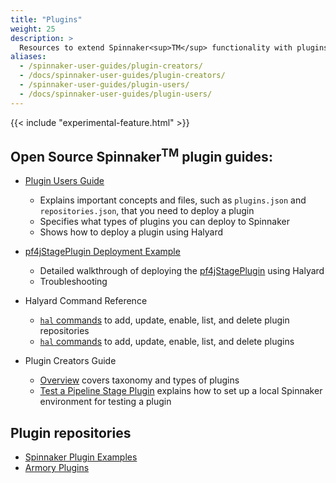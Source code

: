 ```yaml
---
title: "Plugins"
weight: 25
description: >
  Resources to extend Spinnaker<sup>TM</sup> functionality with plugins
aliases:
  - /spinnaker-user-guides/plugin-creators/
  - /docs/spinnaker-user-guides/plugin-creators/
  - /spinnaker-user-guides/plugin-users/
  - /docs/spinnaker-user-guides/plugin-users/
---
```


{{< include "experimental-feature.html" >}}

## Open Source Spinnaker<sup>TM</sup> plugin guides:

* [Plugin Users Guide](https://spinnaker.io/guides/user/plugins)
  * Explains important concepts and files, such as `plugins.json` and `repositories.json`, that you need to deploy a plugin
  * Specifies what types of plugins you can deploy to Spinnaker
  * Shows how to deploy a plugin using Halyard


* [pf4jStagePlugin Deployment Example](https://spinnaker.io/guides/user/plugins/deploy-example/)

  * Detailed walkthrough of deploying the [pf4jStagePlugin](https://github.com/spinnaker-plugin-examples/pf4jStagePlugin) using Halyard
  * Troubleshooting


* Halyard Command Reference

  * [`hal` commands](https://spinnaker.io/reference/halyard/commands/#hal-plugins-repository) to add, update, enable, list, and delete plugin repositories
  * [`hal` commands](https://spinnaker.io/reference/halyard/commands/#hal-plugins) to add, update, enable, list, and delete plugins


* Plugin Creators Guide

  * [Overview](https://spinnaker.io/guides/developer/plugin-creators/overview/) covers taxonomy and types of plugins
  * [Test a Pipeline Stage Plugin](https://spinnaker.io/guides/developer/plugin-creators/deck-plugin/) explains how to set up a local Spinnaker environment for testing a plugin


## Plugin repositories

* [Spinnaker Plugin Examples](https://github.com/spinnaker-plugin-examples)
* [Armory Plugins](https://github.com/armory-plugins)
